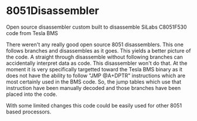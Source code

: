 # 8051Disassembler
Open source disassembler custom built to disassemble SiLabs C8051F530 code from Tesla BMS

There weren't any really good open source 8051 disassemblers. This one follows branches and disassembles as it goes.
This yields a better picture of the code. A straight through disassemble without following branches can accidentally interpret
data as code. This disassembler won't do that. At the moment it is very specifically targetted toward the Tesla BMS binary as
it does not have the ability to follow "JMP @A+DPTR" instructions which are most certainly used in the BMS code. So, the jump
tables which use that instruction have been manually decoded and those branches have been placed into the code.

With some limited changes this code could be easily used for other 8051 based processors.
